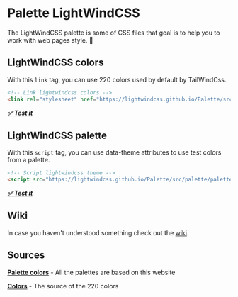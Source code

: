 # Palette LightWindCSS

The LightWindCSS palette is some of CSS files that goal is to help you to work with web pages style. 🎨

## LightWindCSS colors

With this `link` tag, you can use 220 colors used by default by TailWindCss.

```html
<!-- Link lightwindcss colors -->
<link rel="stylesheet" href="https://lightwindcss.github.io/Palette/src/colors.css">
```

***[✅ Test it](https://lightwindcss.github.io/Palette/test/colors.html)***

## LightWindCSS palette

With this `script` tag, you can use data-theme attributes to use test colors from a palette.

```html
<!-- Script lightwindcss theme -->
<script src="https://lightwindcss.github.io/Palette/src/palette/palette.js" data-themesrc="https://gitcdn.xyz/cdn/LightWindCss/Palette/main/src/palette/paletteConfig.json"></script>
```

***[✅ Test it](https://lightwindcss.github.io/Palette/test/palette.html)***

## Wiki

In case you haven't understood something check out the [wiki](https://github.com/LightWindCss/Palette/wiki).

## Sources

**[Palette colors](https://colorhunt.co/)** - All the palettes are based on this website

**[Colors](https://tailwindcss.com/)** - The source of the 220 colors
